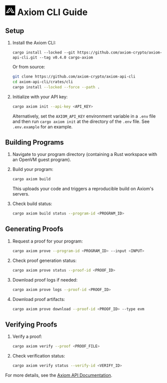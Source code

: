 # <img src="./favicon.ico" alt="Axiom Proving CLI" width="32" height="32" /> Axiom CLI Guide

## Setup

1. Install the Axiom CLI:

   ```
   cargo install --locked --git https://github.com/axiom-crypto/axiom-api-cli.git --tag v0.4.0 cargo-axiom
   ```

   Or from source:

   ```bash
   git clone https://github.com/axiom-crypto/axiom-api-cli
   cd axiom-api-cli/crates/cli
   cargo install --locked --force --path .
   ```

2. Initialize with your API key:
   ```bash
   cargo axiom init --api-key <API_KEY>
   ```
   Alternatively, set the `AXIOM_API_KEY` environment variable in a `.env` file and then run `cargo axiom init` at the directory of the `.env` file.
   See `.env.example` for an example.

## Building Programs

1. Navigate to your program directory (containing a Rust workspace with an OpenVM guest program).

2. Build your program:

   ```bash
   cargo axiom build
   ```

   This uploads your code and triggers a reproducible build on Axiom's servers.

3. Check build status:
   ```bash
   cargo axiom build status --program-id <PROGRAM_ID>
   ```

## Generating Proofs

1. Request a proof for your program:

   ```bash
   cargo axiom prove --program-id <PROGRAM_ID> --input <INPUT>
   ```

2. Check proof generation status:

   ```bash
   cargo axiom prove status --proof-id <PROOF_ID>
   ```

3. Download proof logs if needed:

   ```bash
   cargo axiom prove logs --proof-id <PROOF_ID>
   ```

4. Download proof artifacts:
   ```bash
   cargo axiom prove download --proof-id <PROOF_ID> --type evm
   ```

## Verifying Proofs

1. Verify a proof:

   ```bash
   cargo axiom verify --proof <PROOF_FILE>
   ```

2. Check verification status:
   ```bash
   cargo axiom verify status --verify-id <VERIFY_ID>
   ```

For more details, see the [Axiom API Documentation](https://proving-api-docs.axiom.xyz/api-reference/axiom-cli).
